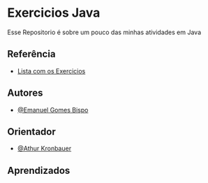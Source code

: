 
# Exercicios Java

Esse Repositorio é sobre um pouco das minhas atividades em Java

## Referência

 - [Lista com os Exercicios](/Lista%20Exercicios/Lista%20de%20Exercícios%20-%20POO.pdf)

## Autores

- [@Emanuel Gomes Bispo](https://github.com/EnueLLL1)

## Orientador

 - [@Athur Kronbauer](https://github.com/arturKronbauer)

## Aprendizados
